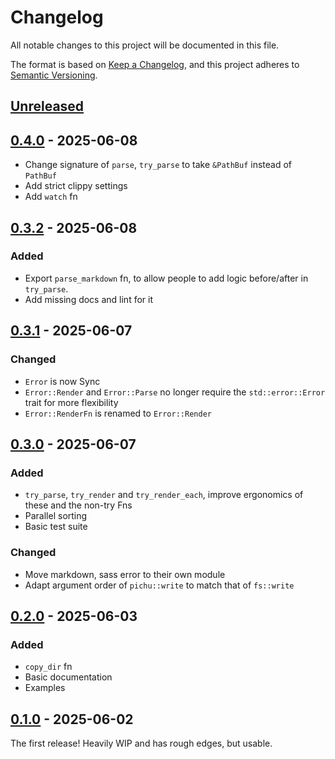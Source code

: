 # Changelog

All notable changes to this project will be documented in this file.

The format is based on [Keep a Changelog](https://keepachangelog.com/en/1.1.0/),
and this project adheres to [Semantic Versioning](https://semver.org/spec/v2.0.0.html).

## [Unreleased]

## [0.4.0] - 2025-06-08

- Change signature of `parse`, `try_parse` to take `&PathBuf` instead of `PathBuf`
- Add strict clippy settings
- Add `watch` fn

## [0.3.2] - 2025-06-08

### Added

- Export `parse_markdown` fn, to allow people to add logic before/after in `try_parse`.
- Add missing docs and lint for it

## [0.3.1] - 2025-06-07

### Changed

- `Error` is now Sync
- `Error::Render` and `Error::Parse` no longer require the `std::error::Error` trait for more flexibility
- `Error::RenderFn` is renamed to `Error::Render`

## [0.3.0] - 2025-06-07

### Added
- `try_parse`, `try_render` and `try_render_each`, improve ergonomics of these and the non-try Fns
- Parallel sorting
- Basic test suite

### Changed
- Move markdown, sass error to their own module
- Adapt argument order of `pichu::write` to match that of `fs::write`

## [0.2.0] - 2025-06-03

### Added
- `copy_dir` fn
- Basic documentation
- Examples

## [0.1.0] - 2025-06-02

The first release! Heavily WIP and has rough edges, but usable.

[unreleased]: https://github.com/bahlo/pichu/compare/v0.4.0...HEAD
[0.4.0]: https://github.com/bahlo/pichu/compare/v0.3.2...v0.4.0
[0.3.2]: https://github.com/bahlo/pichu/compare/v0.3.1...v0.3.2
[0.3.1]: https://github.com/bahlo/pichu/compare/v0.3.0...v0.3.1
[0.3.0]: https://github.com/bahlo/pichu/compare/v0.2.0...v0.3.0
[0.2.0]: https://github.com/bahlo/pichu/compare/v0.1.0...v0.2.0
[0.1.0]: https://github.com/bahlo/pichu/releases/tag/v0.1.0
